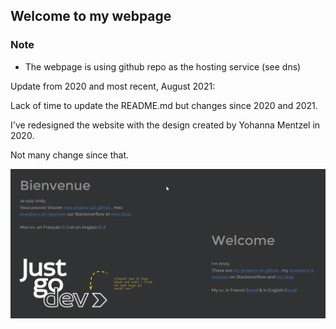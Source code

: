 ## Welcome to my webpage

### Note

- The webpage is using github repo as the hosting service (see dns)

Update from 2020 and most recent, August 2021:

Lack of time to update the README.md but changes since 2020 and 2021.

I've redesigned the website with the design created by Yohanna Mentzel in 2020.

Not many change since that.


![screenshot](screenshot-08021.png)
